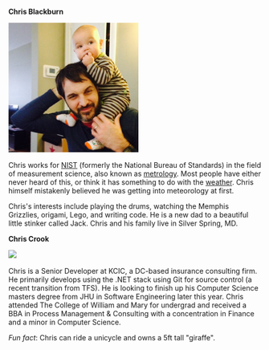 **Chris Blackburn**

<img src='CJB_JWHB.png'/>

Chris works for [NIST](www.nist.gov) (formerly the National Bureau of Standards) in the field of measurement science, also known as [metrology](http://en.wikipedia.org/wiki/Metrology). Most people have either never heard of this, or think it has something to do with the [weather](http://en.wikipedia.org/wiki/Meteorology). Chris himself mistakenly believed he was getting into meteorology at first.

Chris's interests include playing the drums, watching the Memphis Grizzlies, origami, Lego, and writing code. He is a new dad to a beautiful little stinker called Jack. Chris and his family live in Silver Spring, MD.

**Chris Crook**

<img src='http://www.kcic.com/documents/christopher-crook-130245136905828480.jpg'/>

Chris is a Senior Developer at KCIC, a DC-based insurance consulting firm.  He primarily develops using the .NET stack using Git for source control (a recent transition from TFS).  He is looking to finish up his Computer Science masters degree from JHU in Software Engineering later this year.  Chris attended The College of William and Mary for undergrad and received a BBA in Process Management & Consulting with a concentration in Finance and a minor in Computer Science.

_Fun fact_: Chris can ride a unicycle and owns a 5ft tall "giraffe".
